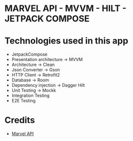# MARVEL API - MVVM - HILT - JETPACK COMPOSE

# Technologies used in this app
- JetpackCompose
- Presentation architecture -> MVVM
- Architecture -> Clean
- Json Converter -> Gson
- HTTP Client -> Retrofit2
- Database -> Room
- Dependency injection -> Dagger Hilt
- Unit Testing -> Mockk
- Integration Testing
- E2E Testing

# Credits
- [Marvel API](https://developer.marvel.com/)
